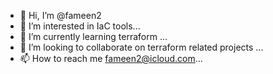 - 👋 Hi, I’m @fameen2
- 👀 I’m interested in IaC tools...
- 🌱 I’m currently learning terraform ...
- 💞️ I’m looking to collaborate on terraform related projects ...
- 📫 How to reach me fameen2@icloud.com...

<!---
fameen2/fameen2 is a ✨ special ✨ repository because its `README.md` (this file) appears on your GitHub profile.
You can click the Preview link to take a look at your changes.
--->
